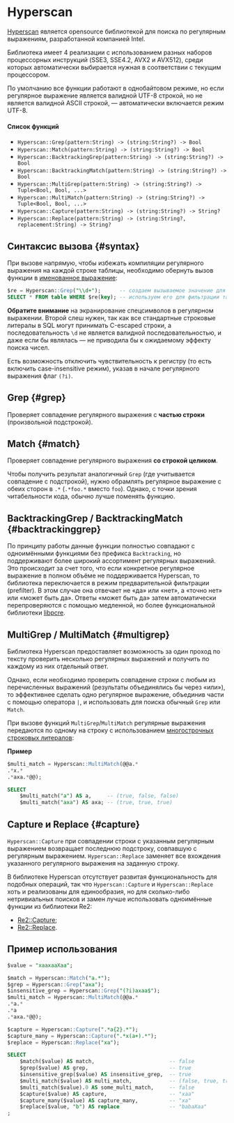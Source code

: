 # Hyperscan

[Hyperscan](https://www.hyperscan.io) является opensource библиотекой для поиска по регулярным выражениям, разработанной компанией Intel.

Библиотека имеет 4 реализации с использованием разных наборов процессорных инструкций (SSE3, SSE4.2, AVX2 и AVX512), среди которых автоматически выбирается нужная в соответствии с текущим процессором.

По умолчанию все функции работают в однобайтовом режиме, но если регулярное выражение является валидной UTF-8 строкой, но не является валидной ASCII строкой, — автоматически включается режим UTF-8.

#### Список функций

* ```Hyperscan::Grep(pattern:String) -> (string:String?) -> Bool```
* ```Hyperscan::Match(pattern:String) -> (string:String?) -> Bool```
* ```Hyperscan::BacktrackingGrep(pattern:String) -> (string:String?) -> Bool```
* ```Hyperscan::BacktrackingMatch(pattern:String) -> (string:String?) -> Bool```
* ```Hyperscan::MultiGrep(pattern:String) -> (string:String?) -> Tuple<Bool, Bool, ...>```
* ```Hyperscan::MultiMatch(pattern:String) -> (string:String?) -> Tuple<Bool, Bool, ...>```
* ```Hyperscan::Capture(pattern:String) -> (string:String?) -> String?```
* ```Hyperscan::Replace(pattern:String) -> (string:String?, replacement:String) -> String?```

## Синтаксис вызова {#syntax}

При вызове напрямую, чтобы избежать компиляции регулярного выражения на каждой строке таблицы, необходимо обернуть вызов функции в [именованное выражение](../../syntax/expressions.md#named-nodes):

``` sql
$re = Hyperscan::Grep("\\d+");      -- создаем вызываемое значение для проверки конкретного регулярного выражения
SELECT * FROM table WHERE $re(key); -- используем его для фильтрации таблицы
```

**Обратите внимание** на экранирование спецсимволов в регулярном выражении. Второй слеш нужен, так как все стандартные строковые литералы в SQL могут принимать С-escaped строки, а последовательность `\d` не является валидной последовательностью, и даже если бы являлась — не приводила бы к ожидаемому эффекту поиска чисел.

Есть возможность отключить чувствительность к регистру (то есть включить case-insensitive режим), указав в начале регулярного выражения флаг `(?i)`.


## Grep {#grep}

Проверяет совпадение регулярного выражения с **частью строки** (произвольной подстрокой).

## Match {#match}

Проверяет совпадение регулярного выражения **со строкой целиком**.

Чтобы получить результат аналогичный `Grep` (где учитывается совпадение с подстрокой), нужно обрамлять регулярное выражение с обеих сторон в `.*` (`.*foo.*` вместо `foo`). Однако, с точки зрения читабельности кода, обычно лучше поменять функцию.

## BacktrackingGrep / BacktrackingMatch {#backtrackinggrep}

По принципу работы данные функции полностью совпадают с одноимёнными функциями без префикса `Backtracking`, но поддерживают более широкий ассортимент регулярных выражений. Это происходит за счет того, что если конкретное регулярное выражение в полном объёме не поддерживается Hyperscan, то библиотека переключается в режим предварительной фильтрации (prefilter). В этом случае она отвечает не «да» или «нет», а «точно нет» или «может быть да». Ответы «может быть да» затем автоматически перепроверяются с помощью медленной, но более функциональной библиотеки [libpcre](https://www.pcre.org).

## MultiGrep / MultiMatch {#multigrep}

Библиотека Hyperscan предоставляет возможность за один проход по тексту проверить несколько регулярных выражений и получить по каждому из них отдельный ответ.

Однако, если необходимо проверить совпадение строки с любым из перечисленных выражений (результаты объединялись бы через «или»), то эффективнее сделать одно регулярное выражение, объединив части с помощью оператора `|`, и использовать для поиска обычный `Grep` или `Match`.

При вызове функций `MultiGrep`/`MultiMatch` регулярные выражения передаются по одному на строку с использованием [многострочных строковых литералов](../../syntax/expressions.md#named-nodes):

**Пример**

```sql
$multi_match = Hyperscan::MultiMatch(@@a.*
.*x.*
.*axa.*@@);

SELECT
    $multi_match("a") AS a,     -- (true, false, false)
    $multi_match("axa") AS axa; -- (true, true, true)
```

## Capture и Replace {#capture}

`Hyperscan::Capture` при совпадении строки с указанным регулярным выражением возвращает последнюю подстроку, совпавшую с регулярным выражением. `Hyperscan::Replace` заменяет все вхождения указанного регулярного выражения на заданную строку.

В библиотеке Hyperscan отсутствует развитая функциональность для подобных операций, так что `Hyperscan::Capture` и `Hyperscan::Replace` хоть и реализованы для единообразия, но для сколько-либо нетривиальных поисков и замен лучше использовать одноимённые функции из библиотеки Re2:

* [Re2::Capture](re2.md#capture);
* [Re2::Replace](re2.md#replace).


## Пример использования

```sql
$value = "xaaxaaXaa";

$match = Hyperscan::Match("a.*");
$grep = Hyperscan::Grep("axa");
$insensitive_grep = Hyperscan::Grep("(?i)axaa$");
$multi_match = Hyperscan::MultiMatch(@@a.*
.*a.*
.*a
.*axa.*@@);

$capture = Hyperscan::Capture(".*a{2}.*");
$capture_many = Hyperscan::Capture(".*x(a+).*");
$replace = Hyperscan::Replace("xa");

SELECT
    $match($value) AS match,                        -- false
    $grep($value) AS grep,                          -- true
    $insensitive_grep($value) AS insensitive_grep,  -- true
    $multi_match($value) AS multi_match,            -- (false, true, true, true)
    $multi_match($value).0 AS some_multi_match,     -- false
    $capture($value) AS capture,                    -- "xaa"
    $capture_many($value) AS capture_many,          -- "xa"
    $replace($value, "b") AS replace                -- "babaXaa"
;
```

